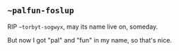 ## `~palfun-foslup`
RIP `~torbyt-sogwyx`, may its name live on, someday.

But now I got "pal" and "fun" in my name, so that's nice.